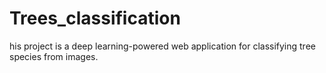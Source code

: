 # Trees_classification
his project is a deep learning-powered web application for classifying tree species from images. 
